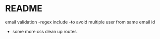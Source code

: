 # README
email validation
-regex include
-to avoid multiple user from same email id
- some more css
clean up routes
